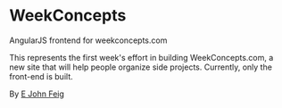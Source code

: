 WeekConcepts
============

AngularJS frontend for weekconcepts.com

This represents the first week's effort in building WeekConcepts.com, a new site that will help people organize side projects. Currently, only the front-end is built.

By <a href="plus.google.com/u/0/110693175237378228684?rel=author">E John Feig</a>
